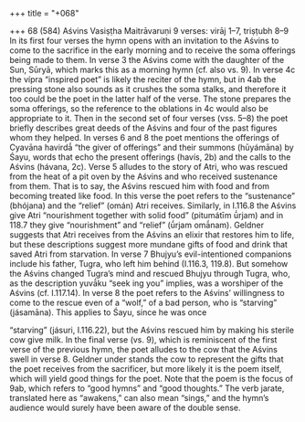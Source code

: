 +++
title = "+068"

+++
68 (584)
Aśvins
Vasiṣṭha Maitrāvaruṇi
9 verses: virāj 1–7, triṣṭubh 8–9
In its first four verses the hymn opens with an invitation to the Aśvins to come to  the sacrifice in the early morning and to receive the soma offerings being made to  them. In verse 3 the Aśvins come with the daughter of the Sun, Sūryā, which marks  this as a morning hymn (cf. also vs. 9). In verse 4c the vípra “inspired poet” is likely  the reciter of the hymn, but in 4ab the pressing stone also sounds as it crushes the  soma stalks, and therefore it too could be the poet in the latter half of the verse.  The stone prepares the soma offerings, so the reference to the oblations in 4c would  also be appropriate to it.
Then in the second set of four verses (vss. 5–8) the poet briefly describes great  deeds of the Aśvins and four of the past figures whom they helped. In verses 6 and  8 the poet mentions the offerings of Cyavāna havirdā́ “the giver of offerings” and  their summons (hūyámāna) by Śayu, words that echo the present offerings (havís,  2b) and the calls to the Aśvins (hávana, 2c).
Verse 5 alludes to the story of Atri, who was rescued from the heat of a pit oven  by the Aśvins and who received sustenance from them. That is to say, the Aśvins  rescued him with food and from becoming treated like food. In this verse the poet  refers to the “sustenance” (bhójana) and the “relief” (omán) Atri receives. Similarly,  in I.116.8 the Aśvins give Atri “nourishment together with solid food” (pitumátīm  ū́rjam) and in 118.7 they give “nourishment” and “relief” (ū́rjam omā́nam). Geldner  suggests that Atri receives from the Aśvins an elixir that restores him to life, but  these descriptions suggest more mundane gifts of food and drink that saved Atri  from starvation.
In verse 7 Bhujyu’s evil-intentioned companions include his father, Tugra,  who left him behind (I.116.3, 119.8). But somehow the Aśvins changed Tugra’s  mind and rescued Bhujyu through Tugra, who, as the description yuvā́ku “seek ing you” implies, was a worshiper of the Aśvins (cf. I.117.14). In verse 8 the poet  refers to the Aśvins’ willingness to come to the rescue even of a “wolf,” of a bad  person, who is “starving” (jásamāna). This applies to Śayu, since he was once

“starving” (jásuri, I.116.22), but the Aśvins rescued him by making his sterile  cow give milk.
In the final verse (vs. 9), which is reminiscent of the first verse of the previous  hymn, the poet alludes to the cow that the Aśvins swell in verse 8. Geldner under stands the cow to represent the gifts that the poet receives from the sacrificer, but  more likely it is the poem itself, which will yield good things for the poet. Note that  the poem is the focus of 9ab, which refers to “good hymns” and “good thoughts.”  The verb jarate, translated here as “awakens,” can also mean “sings,” and the hymn’s  audience would surely have been aware of the double sense.